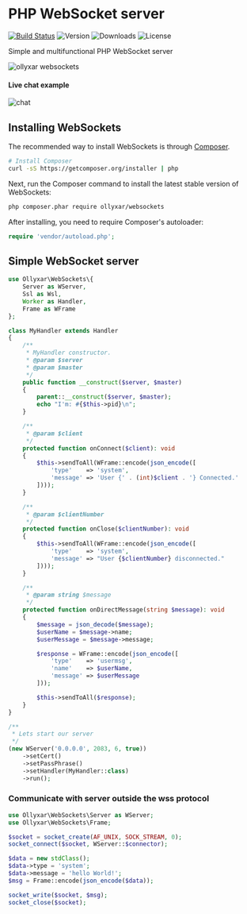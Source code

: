 # PHP WebSocket server

[![Build Status](https://travis-ci.org/ollyxar/websockets.svg?branch=master)](https://travis-ci.org/ollyxar/websockets)
![Version](https://poser.pugx.org/ollyxar/websockets/v/stable.svg)
![Downloads](https://poser.pugx.org/ollyxar/websockets/d/total.svg)
![License](https://poser.pugx.org/ollyxar/websockets/license.svg)

Simple and multifunctional PHP WebSocket server

![ollyxar websockets](https://ollyxar.com/img/blog/ows.png)

#### Live chat example

![chat](https://i.imgur.com/7M9LhTD.jpg)

## Installing WebSockets

The recommended way to install WebSockets is through
[Composer](http://getcomposer.org).

```bash
# Install Composer
curl -sS https://getcomposer.org/installer | php
```

Next, run the Composer command to install the latest stable version of WebSockets:

```bash
php composer.phar require ollyxar/websockets
```

After installing, you need to require Composer's autoloader:

```php
require 'vendor/autoload.php';
```

## Simple WebSocket server

```php
use Ollyxar\WebSockets\{
    Server as WServer,
    Ssl as Wsl,
    Worker as Handler,
    Frame as WFrame
};

class MyHandler extends Handler
{
    /**
     * MyHandler constructor.
     * @param $server
     * @param $master
     */
    public function __construct($server, $master)
    {
        parent::__construct($server, $master);
        echo "I'm: #{$this->pid}\n";
    }

    /**
     * @param $client
     */
    protected function onConnect($client): void
    {
        $this->sendToAll(WFrame::encode(json_encode([
            'type'    => 'system',
            'message' => 'User {' . (int)$client . '} Connected.'
        ])));
    }

    /**
     * @param $clientNumber
     */
    protected function onClose($clientNumber): void
    {
        $this->sendToAll(WFrame::encode(json_encode([
            'type'    => 'system',
            'message' => "User {$clientNumber} disconnected."
        ])));
    }

    /**
     * @param string $message
     */
    protected function onDirectMessage(string $message): void
    {
        $message = json_decode($message);
        $userName = $message->name;
        $userMessage = $message->message;

        $response = WFrame::encode(json_encode([
            'type'    => 'usermsg',
            'name'    => $userName,
            'message' => $userMessage
        ]));

        $this->sendToAll($response);
    }
}

/**
 * Lets start our server
 */
(new WServer('0.0.0.0', 2083, 6, true))
    ->setCert()
    ->setPassPhrase()
    ->setHandler(MyHandler::class)
    ->run();
```

### Communicate with server outside the wss protocol

```php
use Ollyxar\WebSockets\Server as WServer;
use Ollyxar\WebSockets\Frame;

$socket = socket_create(AF_UNIX, SOCK_STREAM, 0);
socket_connect($socket, WServer::$connector);

$data = new stdClass();
$data->type = 'system';
$data->message = 'hello World!';
$msg = Frame::encode(json_encode($data));

socket_write($socket, $msg);
socket_close($socket);
```
